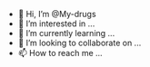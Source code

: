 - 👋 Hi, I’m @My-drugs
- 👀 I’m interested in ...
- 🌱 I’m currently learning ...
- 💞️ I’m looking to collaborate on ...
- 📫 How to reach me ...

<!---
My-drugs/My-drugs is a ✨ special ✨ repository because its `README.md` (this file) appears on your GitHub profile.
You can click the Preview link to take a look at your changes.
--->



